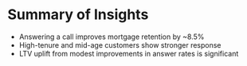 # Summary of Insights

- Answering a call improves mortgage retention by ~8.5%
- High-tenure and mid-age customers show stronger response
- LTV uplift from modest improvements in answer rates is significant
